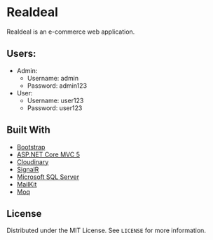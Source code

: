 # Realdeal

Realdeal is an e-commerce web application.

## Users:
- Admin: </br>
  - Username: admin </br>
  - Password: admin123 </br>
- User: </br>
  - Username: user123 </br>
  - Password: user123 </br>

## Built With

* [Bootstrap](https://getbootstrap.com)
* [ASP.NET Core MVC 5](https://dotnet.microsoft.com/apps/aspnet)
* [Cloudinary](https://cloudinary.com/documentation/dotnet_integration)
* [SignalR](https://dotnet.microsoft.com/apps/aspnet/signalr)
* [Microsoft SQL Server](https://www.microsoft.com/en-us/sql-server/sql-server-downloads)
* [MailKit](https://www.nuget.org/packages/MailKit/)
* [Moq](https://www.moqthis.com/moq4/)

## License

Distributed under the MIT License. See `LICENSE` for more information.
